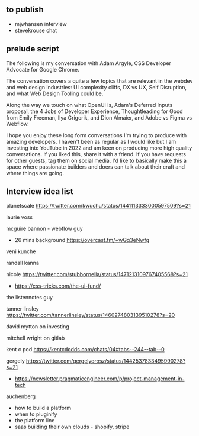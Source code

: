 ## to publish

- mjwhansen interview
- stevekrouse chat

## prelude script

The following is my conversation with Adam Argyle, CSS Developer Advocate for Google Chrome.

The conversation covers a quite a few topics that are relevant in the webdev and web design industries: UI complexity cliffs, DX vs UX, Self Disruption, and what Web Design Tooling could be.

Along the way we touch on what OpenUI is, Adam's Deferred Inputs proposal, the 4 Jobs of Developer Experience, Thoughtleading for Good from Emily Freeman, Ilya Grigorik, and Dion Almaier, and Adobe vs Figma vs Webflow.

I hope you enjoy these long form conversations I'm trying to produce with amazing developers. I haven't been as regular as I would like but I am investing into YouTube in 2022 and am keen on producing more high quality conversations. If you liked this, share it with a friend. If you have requests for other guests, tag them on social media. I'd like to basically make this a space where passionate builders and doers can talk about their craft and where things are going.


## Interview idea list

planetscale https://twitter.com/kwuchu/status/1441113333000597509?s=21

laurie voss

mcguire bannon - webflow guy
- 26 mins background https://overcast.fm/+wGq3eNwfg

veni kunche

randall kanna

nicole https://twitter.com/stubbornella/status/1471213109767405568?s=21
- https://css-tricks.com/the-ui-fund/

the listennotes guy

tanner linsley https://twitter.com/tannerlinsley/status/1460274803139510278?s=20

david mytton on investing

mitchell wright on gitlab

kent c pod https://kentcdodds.com/chats/04#tabs--244--tab--0

gergely https://twitter.com/gergelyorosz/status/1442537833495990278?s=21
- https://newsletter.pragmaticengineer.com/p/project-management-in-tech

auchenberg
- how to build a platform
- when to pluginify
- the platform line
- saas building their own clouds - shopify, stripe